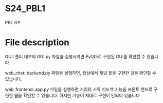 # S24_PBL1
PBL 6조

File description
================
GUI: 폴더 내부의 GUI.py 파일을 실행시키면 PyQt5로 구현된 GUI를 확인할 수 있습니다.

web_chat: backend.py 파일을 실행하면, 웹상에서 채팅 봇을 구현한 것을 확인할 수 있습니다.

web_frontend: app.py 파일을 실행하면 저희의 서류 피드백 기능을 프론트 엔드로 구현한 웹을 확인할 수 있습니다. 하지만 기능이 제대로 구현이 안되어 있습니다

